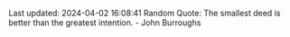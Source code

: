 Last updated: 2024-04-02 16:08:41
Random Quote: The smallest deed is better than the greatest intention. - John Burroughs